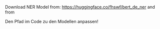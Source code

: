 Download NER Model from: https://huggingface.co/fhswf/bert_de_ner
and from 

Den Pfad im Code zu den Modellen anpassen!
